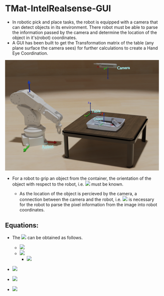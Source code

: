 # TMat-IntelRealsense-GUI


- In robotic pick and place tasks, the robot is equipped with a camera that can detect objects in its environment. There robot must be able to parse the information passed by the camera and determine the location of the object in it's(robot) coordinates. 
- A GUI has been built to get the Transformation matrix of the table (any plane surface the camera sees) for further calculations to create a Hand Eye Coordination.
  
![Image](/Demo.png)

- For a robot to grip an object from the container, the orientation of the object with respect to the robot, i.e. ![](https://latex.codecogs.com/svg.image?{\color{Cyan}T_{Obj-Rob}}) must be known. 

    - As the location of the object is percieved by the camera, a connection between the camera and the robot, i.e. ![](https://latex.codecogs.com/svg.image?{\color{Cyan}T_{Rob-Cam}}) is necessary for the robot to parse the pixel information from the image into robot coordinates.
## Equations:

- The ![](https://latex.codecogs.com/svg.image?{\color{Cyan}T_{Rob-Cam}}) can be obtained as follows.

    - ![](https://latex.codecogs.com/svg.image?{\color{Cyan}T_{Object-Robot}&space;=&space;T_{Object-Table}*T_{Table-Robot}&space;&space;\to&space;(1)&space;&space;})
    - ![](https://latex.codecogs.com/svg.image?{\color{Cyan}T_{Object-Camera}&space;=&space;T_{Table-Camera}*T_{Object-Table}\to(2)})
      - ![](https://latex.codecogs.com/svg.image?{\color{Cyan}T_{Object-Table}=T_{Table-Camera}^{-1}*T_{Object-Camera}\to(2.1)})
  
- ![](https://latex.codecogs.com/svg.image?-&space;{\color{Cyan}&space;From&space;(1)&space;and&space;(2.1)})

- ![](https://latex.codecogs.com/svg.image?{\color{Cyan}T_{Object-Robot}&space;=&space;T_{Table-Camera}^{-1}*T_{Object-Camera}*T_{Table-Robot}}&space;)



- ![](https://latex.codecogs.com/svg.image?\bg{red}{\color{Blue}&space;\textrm{Test}})